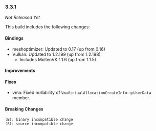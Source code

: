 ### 3.3.1

_Not Released Yet_

This build includes the following changes:

#### Bindings

- meshoptimizer: Updated to 0.17 (up from 0.16)
- Vulkan: Updated to 1.2.199 (up from 1.2.198)
    * Includes MoltenVK 1.1.6 (up from 1.1.5)

#### Improvements

#### Fixes

- vma: Fixed nullability of `VmaVirtualAllocationCreateInfo::pUserData` member.

#### Breaking Changes

```
(B): binary incompatible change
(S): source incompatible change
```
